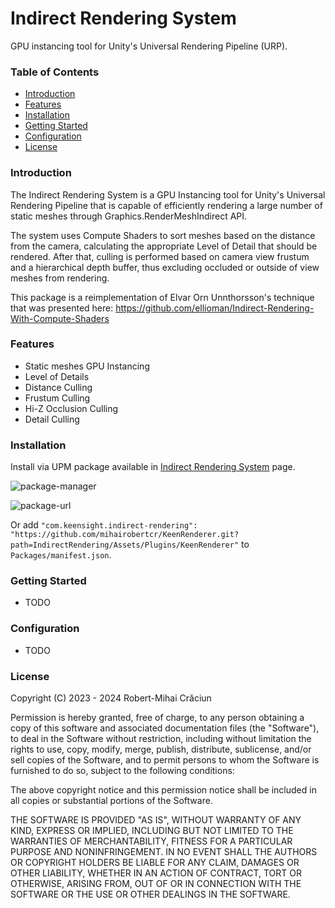 # Indirect Rendering System

GPU instancing tool for Unity's Universal Rendering Pipeline (URP).

### Table of Contents
- [Introduction](#introduction)
- [Features](#features)
- [Installation](#installation)
- [Getting Started](#getting-started)
- [Configuration](#configuration)
- [License](#license)


### Introduction

The Indirect Rendering System is a GPU Instancing tool for Unity's Universal Rendering Pipeline that is capable of efficiently rendering a large number of static meshes through Graphics.RenderMeshIndirect API.

The system uses Compute Shaders to sort meshes based on the distance from the camera, calculating the appropriate Level of Detail that should be rendered. 
After that, culling is performed based on camera view frustum and a hierarchical depth buffer, thus excluding occluded or outside of view meshes from rendering.

This package is a reimplementation of Elvar Orn Unnthorsson's technique that was presented here:
https://github.com/ellioman/Indirect-Rendering-With-Compute-Shaders


### Features

- Static meshes GPU Instancing
- Level of Details
- Distance Culling
- Frustum Culling
- Hi-Z Occlusion Culling
- Detail Culling

### Installation

Install via UPM package available in [Indirect Rendering System](https://github.com/mihairobertcr/KeenRenderer.git?path=IndirectRendering/Assets/Plugins/KeenRenderer) page.

![package-manager](https://github.com/mihairobertcr/IndirectRenderer/assets/77929450/95d925a6-5674-49f9-9c90-136bd41b2df8)

![package-url](https://github.com/mihairobertcr/KeenRenderer/assets/77929450/23cfe74c-610c-4634-b839-5be4dc545702)

Or add `"com.keensight.indirect-rendering": "https://github.com/mihairobertcr/KeenRenderer.git?path=IndirectRendering/Assets/Plugins/KeenRenderer"` to `Packages/manifest.json`.


### Getting Started

- TODO

### Configuration

- TODO

### License

Copyright (C) 2023 - 2024 Robert-Mihai Crăciun

Permission is hereby granted, free of charge, to any person obtaining a copy of this software and associated documentation files (the "Software"), to deal in the Software without restriction, including without limitation the rights to use, copy, modify, merge, publish, distribute, sublicense, and/or sell copies of the Software, and to permit persons to whom the Software is furnished to do so, subject to the following conditions:

The above copyright notice and this permission notice shall be included in all copies or substantial portions of the Software.

THE SOFTWARE IS PROVIDED "AS IS", WITHOUT WARRANTY OF ANY KIND, EXPRESS OR IMPLIED, INCLUDING BUT NOT LIMITED TO THE WARRANTIES OF MERCHANTABILITY, FITNESS FOR A PARTICULAR PURPOSE AND NONINFRINGEMENT. IN NO EVENT SHALL THE AUTHORS OR COPYRIGHT HOLDERS BE LIABLE FOR ANY CLAIM, DAMAGES OR OTHER LIABILITY, WHETHER IN AN ACTION OF CONTRACT, TORT OR OTHERWISE, ARISING FROM, OUT OF OR IN CONNECTION WITH THE SOFTWARE OR THE USE OR OTHER DEALINGS IN THE SOFTWARE.
